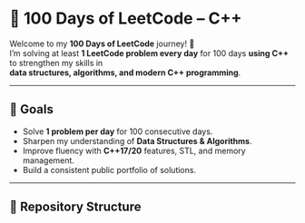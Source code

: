 # 🚀 100 Days of LeetCode – C++

Welcome to my **100 Days of LeetCode** journey! 🎯  
I’m solving at least **1 LeetCode problem every day** for 100 days **using C++** to strengthen my skills in  
**data structures, algorithms, and modern C++ programming**.

---

## 📌 Goals
- Solve **1 problem per day** for 100 consecutive days.
- Sharpen my understanding of **Data Structures & Algorithms**.
- Improve fluency with **C++17/20** features, STL, and memory management.
- Build a consistent public portfolio of solutions.

---

## 📂 Repository Structure
